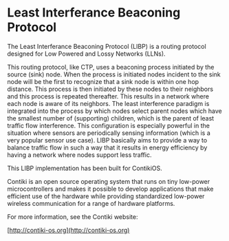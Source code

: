 Least Interferance Beaconing Protocol
=====================================

The Least Interferance Beaconing Protocol (LIBP) is a routing protocol designed for Low Powered and Lossy Networks (LLNs).

This routing protocol, like CTP, uses a beaconing process initiated by the source (sink) node. When the process is initiated nodes incident to the sink node will be the first to recognize that a sink node is within one hop distance. This process is then initiated by these nodes to their neighbors and this process is repeated thereafter. This results in a network where each node is aware of its neighbors. The least interference paradigm is integrated into the process by which nodes select parent nodes which have the smallest number of (supporting) children, which is the parent of least traffic flow interference. This configuration is especially powerful in the situation where sensors are periodically sensing information (which is a very popular sensor use case). LIBP basically aims to provide a way to balance traffic flow in such a way that it results in energy efficiency by having a network where nodes support less traffic. 

This LIBP implementation has been built for ContikiOS.

Contiki is an open source operating system that runs on tiny low-power
microcontrollers and makes it possible to develop applications that
make efficient use of the hardware while providing standardized
low-power wireless communication for a range of hardware platforms.

For more information, see the Contiki website:

[http://contiki-os.org](http://contiki-os.org)
